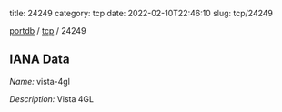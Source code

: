 title: 24249
category: tcp
date: 2022-02-10T22:46:10
slug: tcp/24249

[portdb](/) / [tcp](/category/tcp.html) / 24249


## IANA Data

_Name:_ vista-4gl

_Description:_ Vista 4GL

